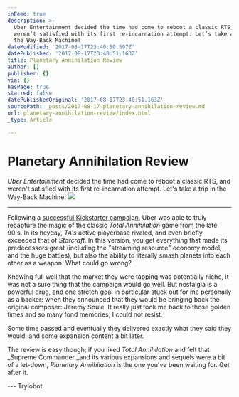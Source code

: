 ```yaml
---
inFeed: true
description: >-
  Uber Entertainment decided the time had come to reboot a classic RTS, and
  weren’t satisfied with its first re-incarnation attempt. Let’s take a trip in
  the Way-Back Machine!
dateModified: '2017-08-17T23:40:50.597Z'
datePublished: '2017-08-17T23:40:51.163Z'
title: Planetary Annihilation Review
author: []
publisher: {}
via: {}
hasPage: true
starred: false
datePublishedOriginal: '2017-08-17T23:40:51.163Z'
sourcePath: _posts/2017-08-17-planetary-annihilation-review.md
url: planetary-annihilation-review/index.html
_type: Article

---
```

# Planetary Annihilation Review

_Uber Entertainment_ decided the time had come to reboot a classic RTS, and weren't satisfied with its first re-incarnation attempt. Let's take a trip in the Way-Back Machine!
![](https://the-grid-user-content.s3-us-west-2.amazonaws.com/7358adbc-88c1-4c57-8277-a218eb92ec99.jpg)

---

Following a [successful Kickstarter campaign][0], Uber was able to truly recapture the magic of the classic _Total Annihilation_ game from the late 90's. In its heyday, _TA's_ active playerbase rivaled, and even briefly exceeded that of _Starcraft_. In this version, you get everything that made its predecessors great (including the "streaming resource" economy model, and the huge battles), but also the ability to literally smash planets into each other as a weapon. What could go wrong?

Knowing full well that the market they were tapping was potentially niche, it was not a sure thing that the campaign would go well. But nostalgia is a powerful drug, and one stretch goal in particular stuck out for me personally as a backer: when they announced that they would be bringing back the original composer: Jeremy Soule. It really just took me back to those golden times and so many fond memories, I could not resist.

Some time passed and eventually they delivered exactly what they said they would, and some expansion content a bit later.

The review is easy though; if you liked _Total Annihilation_ and felt that _Supreme Commander _and its various expansions and sequels were a bit of a let-down, _Planetary Annihilation_ is the one you've been waiting for. Get after it.

--- Trylobot

[0]: https://www.kickstarter.com/projects/659943965/planetary-annihilation-a-next-generation-rts